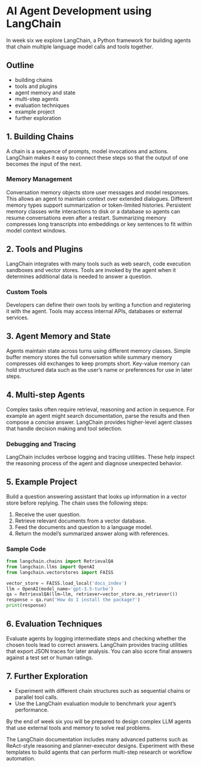 # AI Agent Development using LangChain

In week six we explore LangChain, a Python framework for building agents that chain multiple language model calls and tools together.

## Outline

- building chains
- tools and plugins
- agent memory and state
- multi-step agents
- evaluation techniques
- example project
- further exploration

## 1. Building Chains
A chain is a sequence of prompts, model invocations and actions. LangChain makes it easy to connect these steps so that the output of one becomes the input of the next.

### Memory Management
Conversation memory objects store user messages and model responses. This allows an agent to maintain context over extended dialogues. Different memory types support summarization or token-limited histories.
Persistent memory classes write interactions to disk or a database so agents can resume conversations even after a restart. Summarizing memory compresses long transcripts into embeddings or key sentences to fit within model context windows.

## 2. Tools and Plugins
LangChain integrates with many tools such as web search, code execution sandboxes and vector stores. Tools are invoked by the agent when it determines additional data is needed to answer a question.

### Custom Tools
Developers can define their own tools by writing a function and registering it with the agent. Tools may access internal APIs, databases or external services.

## 3. Agent Memory and State
Agents maintain state across turns using different memory classes. Simple buffer
memory stores the full conversation while summary memory compresses old
exchanges to keep prompts short. Key-value memory can hold structured data such
as the user’s name or preferences for use in later steps.

## 4. Multi-step Agents
Complex tasks often require retrieval, reasoning and action in sequence. For example an agent might search documentation, parse the results and then compose a concise answer. LangChain provides higher-level agent classes that handle decision making and tool selection.

### Debugging and Tracing
LangChain includes verbose logging and tracing utilities. These help inspect the reasoning process of the agent and diagnose unexpected behavior.

## 5. Example Project
Build a question answering assistant that looks up information in a vector store before replying. The chain uses the following steps:
1. Receive the user question.
2. Retrieve relevant documents from a vector database.
3. Feed the documents and question to a language model.
4. Return the model’s summarized answer along with references.

### Sample Code
```python
from langchain.chains import RetrievalQA
from langchain.llms import OpenAI
from langchain.vectorstores import FAISS

vector_store = FAISS.load_local('docs_index')
llm = OpenAI(model_name='gpt-3.5-turbo')
qa = RetrievalQA(llm=llm, retriever=vector_store.as_retriever())
response = qa.run('How do I install the package?')
print(response)
```

## 6. Evaluation Techniques
Evaluate agents by logging intermediate steps and checking whether the chosen
tools lead to correct answers. LangChain provides tracing utilities that export
JSON traces for later analysis. You can also score final answers against a test
set or human ratings.

## 7. Further Exploration
- Experiment with different chain structures such as sequential chains or parallel tool calls.
- Use the LangChain evaluation module to benchmark your agent’s performance.

By the end of week six you will be prepared to design complex LLM agents that use external tools and memory to solve real problems.

The LangChain documentation includes many advanced patterns such as ReAct-style
reasoning and planner-executor designs. Experiment with these templates to build
agents that can perform multi-step research or workflow automation.
